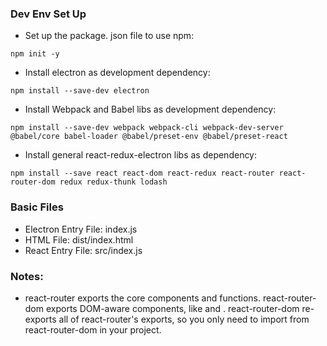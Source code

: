 ### Dev Env Set Up

- Set up the package. json file to use npm:

`npm init -y`

- Install electron as development dependency:

`npm install --save-dev electron`

- Install Webpack and Babel libs as development dependency:

`npm install --save-dev webpack webpack-cli webpack-dev-server @babel/core babel-loader @babel/preset-env @babel/preset-react`

- Install general react-redux-electron libs as dependency:

`npm install --save react react-dom react-redux react-router react-router-dom redux redux-thunk lodash`

### Basic Files

- Electron Entry File: index.js
- HTML File: dist/index.html
- React Entry File: src/index.js

### Notes:

- react-router exports the core components and functions. react-router-dom exports DOM-aware components, like <Link> and <BrowserRouter>. react-router-dom re-exports all of react-router's exports, so you only need to import from react-router-dom in your project.
